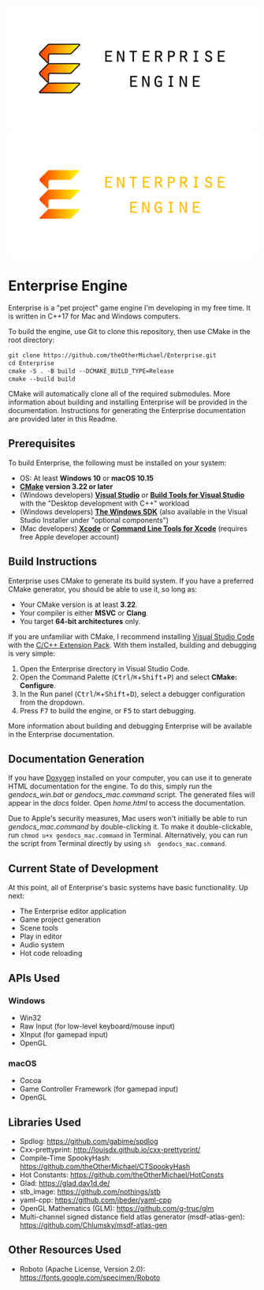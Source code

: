 ![Enterprise Engine](readme_logo.png#gh-light-mode-only)
![Enterprise Engine](readme_logo_dark.png#gh-dark-mode-only)

# Enterprise Engine
Enterprise is a "pet project" game engine I'm developing in my free time. It is written in C++17 
for Mac and Windows computers.

To build the engine, use Git to clone this repository, then use CMake in the root directory:

```{.bat}
git clone https://github.com/theOtherMichael/Enterprise.git
cd Enterprise
cmake -S . -B build --DCMAKE_BUILD_TYPE=Release
cmake --build build
```

CMake will automatically clone all of the required submodules. More information about building 
and installing Enterprise will be provided in the documentation. Instructions for generating 
the Enterprise documentation are provided later in this Readme.

## Prerequisites
To build Enterprise, the following must be installed on your system:
* OS: At least **Windows 10** or **macOS 10.15**
* **[CMake](https://cmake.org/download/) version 3.22 or later**
* (Windows developers) **[Visual Studio](https://visualstudio.microsoft.com/downloads/)** or 
**[Build Tools for Visual Studio](https://visualstudio.microsoft.com/downloads/#build-tools-for-visual-studio-2022)** 
with the "Desktop development with C++" workload
* (Windows developers) **[The Windows SDK](https://developer.microsoft.com/en-us/windows/downloads/windows-10-sdk/)** 
(also available in the Visual Studio Installer under "optional components")
* (Mac developers) **[Xcode](https://apps.apple.com/us/app/xcode/id497799835?mt=12)** or 
**[Command Line Tools for Xcode](https://developer.apple.com/download/all/?q=xcode)** (requires 
free Apple developer account)

## Build Instructions

Enterprise uses CMake to generate its build system. If you have a preferred CMake generator, you 
should be able to use it, so long as:

* Your CMake version is at least **3.22**.
* Your compiler is either **MSVC** or **Clang**.
* You target **64-bit architectures** only.

If you are unfamiliar with CMake, I recommend installing 
[Visual Studio Code](https://code.visualstudio.com) with the 
[C/C++ Extension Pack](https://marketplace.visualstudio.com/items?itemName=ms-vscode.cpptools-extension-pack). 
With them installed, building and debugging is very simple:

1. Open the Enterprise directory in Visual Studio Code.
2. Open the Command Palette (<kbd>Ctrl</kbd>/<kbd>&#8984;</kbd>+<kbd>Shift</kbd>+<kbd>P</kbd>) and 
select **CMake: Configure**.
3. In the Run panel (<kbd>Ctrl</kbd>/<kbd>&#8984;</kbd>+<kbd>Shift</kbd>+<kbd>D</kbd>), select a 
debugger configuration from the dropdown.
4. Press <kbd>F7</kbd> to build the engine, or <kbd>F5</kbd> to start debugging.

More information about building and debugging Enterprise will be available in the Enterprise 
documentation.

## Documentation Generation
If you have [Doxygen](https://www.doxygen.nl/download.html) installed on your computer, you can use 
it to generate HTML documentation for the engine. To do this, simply run the *gendocs_win.bat* or 
*gendocs_mac.command* script. The generated files will appear in the *docs* folder. Open 
*home.html* to access the documentation.

Due to Apple's security measures, Mac users won't initially be able to run *gendocs_mac.command* 
by double-clicking it. To make it double-clickable, run `chmod u+x gendocs_mac.command` in 
Terminal. Alternatively, you can run the script from Terminal directly by using `sh 
gendocs_mac.command`.

## Current State of Development

At this point, all of Enterprise's basic systems have basic functionality. Up next:
* The Enterprise editor application
* Game project generation
* Scene tools
* Play in editor
* Audio system
* Hot code reloading

## APIs Used
### Windows
* Win32
* Raw Input (for low-level keyboard/mouse input)
* XInput (for gamepad input)
* OpenGL

### macOS
* Cocoa
* Game Controller Framework (for gamepad input)
* OpenGL

## Libraries Used
* Spdlog: <https://github.com/gabime/spdlog>
* Cxx-prettyprint: <http://louisdx.github.io/cxx-prettyprint/>
* Compile-Time SpookyHash: <https://github.com/theOtherMichael/CTSpookyHash>
* Hot Constants: <https://github.com/theOtherMichael/HotConsts>
* Glad: <https://glad.dav1d.de/>
* stb_image: <https://github.com/nothings/stb>
* yaml-cpp: <https://github.com/jbeder/yaml-cpp>
* OpenGL Mathematics (GLM): <https://github.com/g-truc/glm>
* Multi-channel signed distance field atlas generator (msdf-atlas-gen): <https://github.com/Chlumsky/msdf-atlas-gen>

## Other Resources Used
* Roboto (Apache License, Version 2.0): <https://fonts.google.com/specimen/Roboto>
